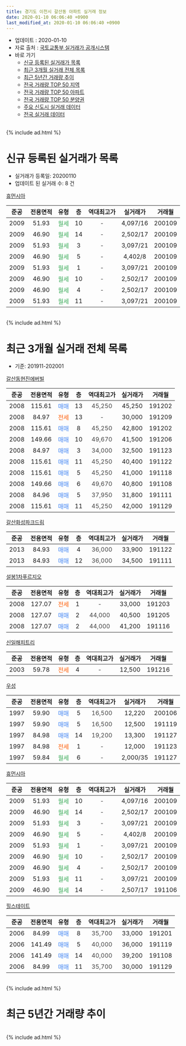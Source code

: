 ```yaml
---
title: 경기도 이천시 갈산동 아파트 실거래 정보
date: 2020-01-10 06:06:40 +0900
last_modified_at: 2020-01-10 06:06:40 +0900
---
```


* 업데이트 : 2020-01-10
* 자료 출처 : [국토교통부 실거래가 공개시스템](http://rt.molit.go.kr)
* 바로 가기
    * [신규 등록된 실거래가 목록](#신규-등록된-실거래가-목록)
    * [최근 3개월 실거래 전체 목록](#최근-3개월-실거래-전체-목록)
    * [최근 5년간 거래량 추이](#최근-5년간-거래량-추이)
    * [전국 거래량 TOP 50 지역](https://inasie.github.io/apt-trade-info/최근-3개월-전국에서-가장-거래가-많이-발생한-지역)
    * [전국 거래량 TOP 50 아파트](https://inasie.github.io/apt-trade-info/최근-3개월-전국에서-가장-거래가-많이-발생한-아파트)
    * [전국 거래량 TOP 50 분양권](https://inasie.github.io/apt-trade-info/최근-3개월-전국에서-가장-거래가-많이-발생한-분양권)
    * [주요 신도시 실거래 데이터](https://inasie.github.io/apt-trade-info/주요-신도시)
    * [전국 실거래 데이터](https://inasie.github.io/apt-trade-info/전국)
<br>
{% include ad.html %}
<br>

# 신규 등록된 실거래가 목록
* 실거래가 등록일: 20200110
* 업데이트 된 실거래 수: 8 건


[휴먼시아](https://search.naver.com/search.naver?query=%EA%B2%BD%EA%B8%B0%EB%8F%84+%EC%9D%B4%EC%B2%9C%EC%8B%9C+%EA%B0%88%EC%82%B0%EB%8F%99+%ED%9C%B4%EB%A8%BC%EC%8B%9C%EC%95%84)

|준공|전용면적|유형|층|역대최고가|실거래가|거래월|
|:---:|:---:|:---:|:---:|:---:|:---:|:---:|
|2009|51.93|<span style="color:#34a853">월세</span>|10|<span style="color:#444444">-</span>|4,097/16|200109|
|2009|46.90|<span style="color:#34a853">월세</span>|14|<span style="color:#444444">-</span>|2,502/17|200109|
|2009|51.93|<span style="color:#34a853">월세</span>|3|<span style="color:#444444">-</span>|3,097/21|200109|
|2009|46.90|<span style="color:#34a853">월세</span>|5|<span style="color:#444444">-</span>|4,402/8|200109|
|2009|51.93|<span style="color:#34a853">월세</span>|1|<span style="color:#444444">-</span>|3,097/21|200109|
|2009|46.90|<span style="color:#34a853">월세</span>|10|<span style="color:#444444">-</span>|2,502/17|200109|
|2009|46.90|<span style="color:#34a853">월세</span>|4|<span style="color:#444444">-</span>|2,502/17|200109|
|2009|51.93|<span style="color:#34a853">월세</span>|11|<span style="color:#444444">-</span>|3,097/21|200109|


<br>
{% include ad.html %}
<br>

# 최근 3개월 실거래 전체 목록
* 기준: 201911-202001


[갈산동현진에버빌](https://search.naver.com/search.naver?query=%EA%B2%BD%EA%B8%B0%EB%8F%84+%EC%9D%B4%EC%B2%9C%EC%8B%9C+%EA%B0%88%EC%82%B0%EB%8F%99+%EA%B0%88%EC%82%B0%EB%8F%99%ED%98%84%EC%A7%84%EC%97%90%EB%B2%84%EB%B9%8C)

|준공|전용면적|유형|층|역대최고가|실거래가|거래월|
|:---:|:---:|:---:|:---:|:---:|:---:|:---:|
|2008|115.61|<span style="color:#4285f3">매매</span>|13|<span style="color:#444444">45,250</span>|45,250|191202|
|2008|84.97|<span style="color:#ff5a00">전세</span>|13|<span style="color:#444444">-</span>|30,000|191209|
|2008|115.61|<span style="color:#4285f3">매매</span>|8|<span style="color:#444444">45,250</span>|42,800|191202|
|2008|149.66|<span style="color:#4285f3">매매</span>|10|<span style="color:#444444">49,670</span>|41,500|191206|
|2008|84.97|<span style="color:#4285f3">매매</span>|3|<span style="color:#444444">34,000</span>|32,500|191123|
|2008|115.61|<span style="color:#4285f3">매매</span>|11|<span style="color:#444444">45,250</span>|40,400|191122|
|2008|115.61|<span style="color:#4285f3">매매</span>|5|<span style="color:#444444">45,250</span>|41,000|191118|
|2008|149.66|<span style="color:#4285f3">매매</span>|6|<span style="color:#444444">49,670</span>|40,800|191108|
|2008|84.96|<span style="color:#4285f3">매매</span>|5|<span style="color:#444444">37,950</span>|31,800|191111|
|2008|115.61|<span style="color:#4285f3">매매</span>|11|<span style="color:#444444">45,250</span>|42,000|191129|

[갈산화성파크드림](https://search.naver.com/search.naver?query=%EA%B2%BD%EA%B8%B0%EB%8F%84+%EC%9D%B4%EC%B2%9C%EC%8B%9C+%EA%B0%88%EC%82%B0%EB%8F%99+%EA%B0%88%EC%82%B0%ED%99%94%EC%84%B1%ED%8C%8C%ED%81%AC%EB%93%9C%EB%A6%BC)

|준공|전용면적|유형|층|역대최고가|실거래가|거래월|
|:---:|:---:|:---:|:---:|:---:|:---:|:---:|
|2013|84.93|<span style="color:#4285f3">매매</span>|4|<span style="color:#444444">36,000</span>|33,900|191122|
|2013|84.93|<span style="color:#4285f3">매매</span>|12|<span style="color:#444444">36,000</span>|34,500|191111|

[설봉1차푸르지오](https://search.naver.com/search.naver?query=%EA%B2%BD%EA%B8%B0%EB%8F%84+%EC%9D%B4%EC%B2%9C%EC%8B%9C+%EA%B0%88%EC%82%B0%EB%8F%99+%EC%84%A4%EB%B4%891%EC%B0%A8%ED%91%B8%EB%A5%B4%EC%A7%80%EC%98%A4)

|준공|전용면적|유형|층|역대최고가|실거래가|거래월|
|:---:|:---:|:---:|:---:|:---:|:---:|:---:|
|2008|127.07|<span style="color:#ff5a00">전세</span>|1|<span style="color:#444444">-</span>|33,000|191203|
|2008|127.07|<span style="color:#4285f3">매매</span>|2|<span style="color:#444444">44,000</span>|40,500|191205|
|2008|127.07|<span style="color:#4285f3">매매</span>|2|<span style="color:#444444">44,000</span>|41,200|191116|

[신일해피트리](https://search.naver.com/search.naver?query=%EA%B2%BD%EA%B8%B0%EB%8F%84+%EC%9D%B4%EC%B2%9C%EC%8B%9C+%EA%B0%88%EC%82%B0%EB%8F%99+%EC%8B%A0%EC%9D%BC%ED%95%B4%ED%94%BC%ED%8A%B8%EB%A6%AC)

|준공|전용면적|유형|층|역대최고가|실거래가|거래월|
|:---:|:---:|:---:|:---:|:---:|:---:|:---:|
|2003|59.78|<span style="color:#ff5a00">전세</span>|4|<span style="color:#444444">-</span>|12,500|191216|

[우성](https://search.naver.com/search.naver?query=%EA%B2%BD%EA%B8%B0%EB%8F%84+%EC%9D%B4%EC%B2%9C%EC%8B%9C+%EA%B0%88%EC%82%B0%EB%8F%99+%EC%9A%B0%EC%84%B1)

|준공|전용면적|유형|층|역대최고가|실거래가|거래월|
|:---:|:---:|:---:|:---:|:---:|:---:|:---:|
|1997|59.90|<span style="color:#4285f3">매매</span>|5|<span style="color:#444444">16,500</span>|12,220|200106|
|1997|59.90|<span style="color:#4285f3">매매</span>|5|<span style="color:#444444">16,500</span>|12,500|191119|
|1997|84.98|<span style="color:#4285f3">매매</span>|14|<span style="color:#444444">19,200</span>|13,300|191127|
|1997|84.98|<span style="color:#ff5a00">전세</span>|1|<span style="color:#444444">-</span>|12,000|191123|
|1997|59.84|<span style="color:#34a853">월세</span>|6|<span style="color:#444444">-</span>|2,000/35|191127|

[휴먼시아](https://search.naver.com/search.naver?query=%EA%B2%BD%EA%B8%B0%EB%8F%84+%EC%9D%B4%EC%B2%9C%EC%8B%9C+%EA%B0%88%EC%82%B0%EB%8F%99+%ED%9C%B4%EB%A8%BC%EC%8B%9C%EC%95%84)

|준공|전용면적|유형|층|역대최고가|실거래가|거래월|
|:---:|:---:|:---:|:---:|:---:|:---:|:---:|
|2009|51.93|<span style="color:#34a853">월세</span>|10|<span style="color:#444444">-</span>|4,097/16|200109|
|2009|46.90|<span style="color:#34a853">월세</span>|14|<span style="color:#444444">-</span>|2,502/17|200109|
|2009|51.93|<span style="color:#34a853">월세</span>|3|<span style="color:#444444">-</span>|3,097/21|200109|
|2009|46.90|<span style="color:#34a853">월세</span>|5|<span style="color:#444444">-</span>|4,402/8|200109|
|2009|51.93|<span style="color:#34a853">월세</span>|1|<span style="color:#444444">-</span>|3,097/21|200109|
|2009|46.90|<span style="color:#34a853">월세</span>|10|<span style="color:#444444">-</span>|2,502/17|200109|
|2009|46.90|<span style="color:#34a853">월세</span>|4|<span style="color:#444444">-</span>|2,502/17|200109|
|2009|51.93|<span style="color:#34a853">월세</span>|11|<span style="color:#444444">-</span>|3,097/21|200109|
|2009|46.90|<span style="color:#34a853">월세</span>|14|<span style="color:#444444">-</span>|2,507/17|191106|

[힐스테이트](https://search.naver.com/search.naver?query=%EA%B2%BD%EA%B8%B0%EB%8F%84+%EC%9D%B4%EC%B2%9C%EC%8B%9C+%EA%B0%88%EC%82%B0%EB%8F%99+%ED%9E%90%EC%8A%A4%ED%85%8C%EC%9D%B4%ED%8A%B8)

|준공|전용면적|유형|층|역대최고가|실거래가|거래월|
|:---:|:---:|:---:|:---:|:---:|:---:|:---:|
|2006|84.99|<span style="color:#4285f3">매매</span>|8|<span style="color:#444444">35,700</span>|33,000|191201|
|2006|141.49|<span style="color:#4285f3">매매</span>|5|<span style="color:#444444">40,000</span>|36,000|191119|
|2006|141.49|<span style="color:#4285f3">매매</span>|14|<span style="color:#444444">40,000</span>|39,200|191108|
|2006|84.99|<span style="color:#4285f3">매매</span>|11|<span style="color:#444444">35,700</span>|30,000|191129|


<br>
{% include ad.html %}
<br>

# 최근 5년간 거래량 추이


<div style="width:100%;">
    <canvas id="deal_progress" height="200"></canvas>
</div>

<script>
new Chart(document.getElementById("deal_progress"), {
    type: 'line',
    data: {
        labels: ['201501','201502','201503','201504','201505','201506','201507','201508','201509','201510','201511','201512','201601','201602','201603','201604','201605','201606','201607','201608','201609','201610','201611','201612','201701','201702','201703','201704','201705','201706','201707','201708','201709','201710','201711','201712','201801','201802','201803','201804','201805','201806','201807','201808','201809','201810','201811','201812','201901','201902','201903','201904','201905','201906','201907','201908','201909','201910','201911','201912','202001'],
        datasets: [{
            label: '매매',
            pointRadius: 1,
            data: [9, 11, 23, 17, 13, 13, 9, 6, 5, 8, 8, 7, 12, 7, 6, 8, 7, 8, 11, 10, 14, 13, 9, 12, 3, 11, 12, 10, 9, 12, 12, 16, 11, 9, 11, 6, 7, 14, 9, 16, 3, 6, 5, 10, 11, 8, 7, 9, 5, 10, 5, 4, 11, 3, 6, 9, 8, 8, 14, 5, 1],
            borderColor: "rgba(255, 201, 14, 1)",
            backgroundColor: "rgba(255, 201, 14, 0.5)",
            fill: false,
            lineTension: 0
        },{
            label: '전월세',
            pointRadius: 1,
            data: [5, 5, 3, 1, 4, 6, 6, 3, 4, 10, 8, 4, 4, 17, 2, 9, 5, 4, 5, 4, 5, 10, 4, 12, 6, 6, 6, 3, 3, 7, 5, 6, 3, 6, 4, 4, 13, 5, 4, 4, 3, 1, 5, 3, 9, 7, 5, 5, 17, 9, 7, 7, 6, 6, 1, 7, 2, 6, 3, 3, 8],
            borderColor: "rgba(0, 141, 185, 1)",
            backgroundColor: "rgba(0, 141, 185, 0.5)",
            fill: false,
            lineTension: 0
        }
        ]
    },
    options: {
        responsive: true,
        title: {
            display: false
        },
        tooltips: {
            mode: 'index',
            intersect: false
        },
        hover: {
            mode: 'nearest',
            intersect: true
        },
        scales: {
            xAxes: [{
                display: true,
                scaleLabel: {
                    display: true,
                    labelString: '년/월'
                }
            }],
            yAxes: [{
                display: true,
                ticks: {
                    suggestedMin: 0,
                },
                scaleLabel: {
                    display: true,
                    labelString: '실거래 수'
                }
            }]
        }
    }
});

</script>


<br>
{% include ad.html %}
<br>

